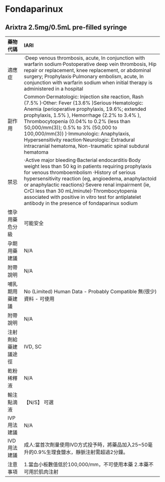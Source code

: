 # Fondaparinux

## Arixtra 2.5mg/0.5mL pre-filled syringe

| 藥物代碼 | IARI |
| :--- | :--- |
| 適應症 | ‧Deep venous thrombosis, acute, In conjunction with warfarin sodium‧Postoperative deep vein thrombosis, Hip repair or replacement, knee replacement, or abdominal surgery; Prophylaxis‧Pulmonary embolism, acute, In conjunction with warfarin sodium when initial therapy is administered in a hospital |
| 副作用 | Common‧Dermatologic: Injection site reaction, Rash \(7.5% \)‧Other: Fever \(13.6% \)Serious‧Hematologic: Anemia \(perioperative prophylaxis, 19.6%; extended prophylaxis, 1.5% \), Hemorrhage \(2.2% to 3.4% \), Thrombocytopenia \(0.04% to 0.2% \(less than 50,000/mm\(3\)\); 0.5% to 3% \(50,000 to 100,000/mm\(3\)\) \)‧Immunologic: Anaphylaxis, Hypersensitivity reaction‧Neurologic: Extradural intracranial hematoma, Non-traumatic spinal subdural hematoma |
| 禁忌 | ‧Active major bleeding‧Bacterial endocarditis‧Body weight less than 50 kg in patients requiring prophylaxis for venous thromboembolism ‧History of serious hypersensitivity reaction \(eg, angioedema, anaphylactoid or anaphylactic reactions\)‧Severe renal impairment \(ie, CrCl less than 30 mL/minute\)‧Thrombocytopenia associated with positive in vitro test for antiplatelet antibody in the presence of fondaparinux sodium |
| 懷孕用藥危分級 | 可能安全 |
| 孕期用藥建議 | N/A |
| 附帶說明 | N/A |
| 哺乳期用藥建議 | No \(Limited\) Human Data - Probably Compatible 無\(很少\)資料 - 可使用 |
| 附帶說明 | N/A |
| 注射劑給藥建議途徑 | IVD, SC |
| 乾粉稀釋液 | N/A |
| 輸注點滴液 | 【N/S】 可選 |
| IVP 用法建議 | N/A |
| IVD 用法建議 | 成人:當首次劑量使用IVD方式投予時，將藥品加入25~50毫升的0.9%生理食鹽水，靜脈注射需超過2分鐘。 |
| 注意事項 | 1.當血小板數值低於100,000/mm，不可使用本藥 2.本藥不可用於肌肉注射 |

